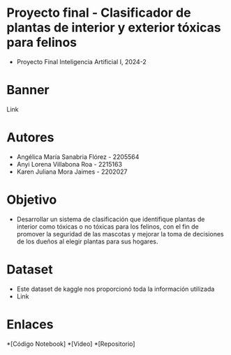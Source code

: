 # Proyecto final - Clasificador de plantas de interior y exterior tóxicas para felinos
- Proyecto Final Inteligencia Artificial I, 2024-2
# Banner
Link
# Autores
- Angélica María Sanabria Flórez - 2205564
- Anyi Lorena Villabona Roa -  2215163
- Karen Juliana Mora Jaimes - 2202027
# Objetivo
- Desarrollar un sistema de clasificación que identifique plantas de interior como tóxicas o no tóxicas para los felinos, con el fin de promover la seguridad de las mascotas y mejorar la toma de decisiones de los dueños al elegir plantas para sus hogares.
# Dataset
- Este dataset de kaggle nos proporcionó toda la información utilizada
- Link
# Enlaces
*[Código Notebook] *[Video] *[Repositorio]
